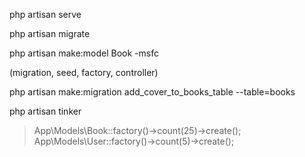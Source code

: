 php artisan serve

php artisan migrate

php artisan make:model Book -msfc

(migration, seed, factory, controller)

php artisan make:migration add_cover_to_books_table --table=books

php artisan tinker
>  App\Models\Book::factory()->count(25)->create();
>  App\Models\User::factory()->count(5)->create();
